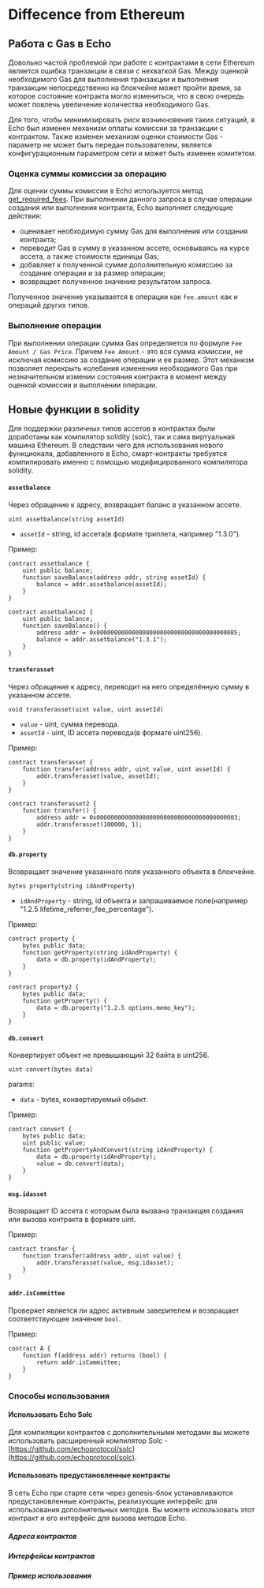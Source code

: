 
# Diffecence from Ethereum

## Работа с Gas в Echo

Довольно частой проблемой при работе с контрактами в сети Ethereum является ошибка транзакции в связи с нехваткой Gas. Между оценкой необходимого Gas для выполнения транзакции и выполнения транзакции непосредственно на блокчейне может пройти время, за которое состояние контракта могло измениться, что в свою очередь может повлечь увеличение количества необходимого Gas.

Для того, чтобы минимизировать риск возникновения таких ситуаций, в Echo был изменен механизм оплаты комиссии за транзакции с контрактом. Также изменен механизм оценки стоимости Gas - параметр не может быть передан пользователем, является конфигурационным параметром сети и может быть изменен комитетом.

### Оценка суммы комиссии за операцию

Для оценки суммы комиссии в Echo используется метод [get_required_fees](https://wiki.echo-dev.io/developers/apis/database-api/#get_required_feesops-id). При выполнении данного запроса в случае операции создания или выполнения контракта, Echo выполняет следующие действия: 
- оценивает необходимую сумму Gas для выполнения или создания контракта;
- переводит Gas в сумму в указанном ассете, основываясь на курсе ассета, а также стоимости единицы Gas;
- добавляет к полученной сумме дополнительную комиссию за создание операции и за размер операции;
- возвращает полученное значение результатом запроса.

Полученное значение указывается в операции как `fee.amount` как и операций других типов.

### Выполнение операции

При выполнении операции сумма Gas определяется по формуле `Fee Amount / Gas Price`. Причем `Fee Amount` - это вся сумма комиссии, не исключая комиссию за создание операции и ее размер. Этот механизм позволяет перекрыть колебания изменения необходимого Gas при незначительном измении состояния контракта в момент между оценкой комиссии и выполнении операции.

## Новые функции в solidity

Для поддержки различных типов ассетов в контрактах были доработаны как компилятор solidity (solc), так и сама виртуальная машина Ethereum. В следствии чего для использования нового функционала, добавленного в Echo, смарт-контракты требуется компилировать именно с помощью модифицированного компилятора solidity.

#### `assetbalance`
Через обращение к адресу, возвращает баланс в указанном ассете.

```
uint assetbalance(string assetId)
```
- `assetId` - string, id ассета(в формате триплета, например "1.3.0").

Пример:
```
contract assetbalance {
    uint public balance;
    function saveBalance(address addr, string assetId) {
        balance = addr.assetbalance(assetId);
    }
}

contract assetbalance2 {
    uint public balance;
    function saveBalance() {
        address addr = 0x0000000000000000000000000000000000000005;
        balance = addr.assetbalance("1.3.1");
    }
}

```

#### `transferasset`
Через обращение к адресу, переводит на него определённую сумму в указанном ассете.

```
void transferasset(uint value, uint assetId)
```
- `value` - uint, сумма перевода.
- `assetId` - uint, ID ассета перевода(в формате uint256).

Пример:
```
contract transferasset {
    function transfer(address addr, uint value, uint assetId) {
        addr.transferasset(value, assetId);
    }
}

contract transferasset2 {
    function transfer() {
        address addr = 0x0000000000000000000000000000000000000003;
        addr.transferasset(100000, 1);
    }
}
```

#### `db.property`
Возвращает значение указанного поля указанного объекта в блокчейне.

```
bytes property(string idAndProperty)
```
- `idAndProperty` - string, id объекта и запрашиваемое поле(например "1.2.5 lifetime_referrer_fee_percentage").

Пример:
```
contract property {
    bytes public data;
    function getProperty(string idAndProperty) {
        data = db.property(idAndProperty);
    }
}

contract property2 {
    bytes public data;
    function getProperty() {
        data = db.property("1.2.5 options.memo_key");
    }
}
```

#### `db.convert`
Конвертирует объект не превышающий 32 байта в uint256.

```
uint convert(bytes data)
```
params:
- `data` - bytes, конвертируемый объект.

Пример:
```
contract convert {
    bytes public data;
    uint public value;
    function getPropertyAndConvert(string idAndProperty) {
        data = db.property(idAndProperty);
        value = db.convert(data);
    }
}
```

#### `msg.idasset`
Возвращает ID ассета с которым была вызвана транзакция создания или вызова контракта в формате uint.

Пример:
```
contract transfer {
    function transfer(address addr, uint value) {
        addr.transferasset(value, msg.idasset);  
    }
}
```

#### `addr.isCommittee`
Проверяет является ли адрес активным заверителем и возвращает соответствующее значение `bool`.

Пример:
```
contract A {
    function f(address addr) returns (bool) {
        return addr.isCommittee;
    }
}
```

### Способы использования

#### Использовать Echo Solc

Для компиляции контрактов с дополнительными методами вы можете использовать расширенный компилятор Solc - [https://github.com/echoprotocol/solc](https://github.com/echoprotocol/solc).

#### Использовать предустановленные контракты

В сеть Echo при старте сети через genesis-блок устанавливаются предустановленные контракты, реализующие интерфейс для использования дополнительных методов. Вы можете использовать этот контракт и его интерфейс для вызова методов Echo.

##### Адреса контрактов

##### Интерфейсы контрактов

##### Пример использования